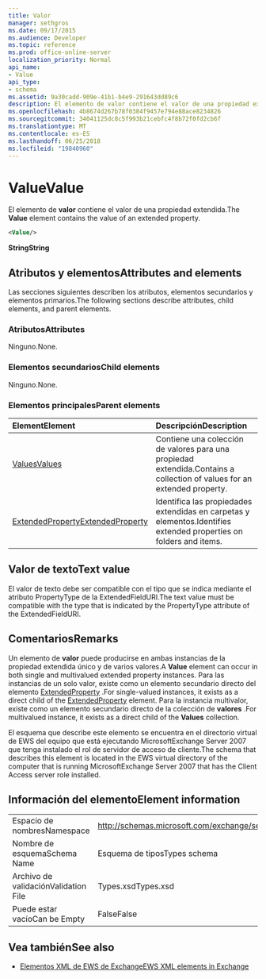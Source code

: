```yaml
---
title: Valor
manager: sethgros
ms.date: 09/17/2015
ms.audience: Developer
ms.topic: reference
ms.prod: office-online-server
localization_priority: Normal
api_name:
- Value
api_type:
- schema
ms.assetid: 9a30cadd-909e-41b1-b4e9-291643dd89c6
description: El elemento de valor contiene el valor de una propiedad extendida.
ms.openlocfilehash: 4b8674d267b78f0384f9457e794e88ace8234826
ms.sourcegitcommit: 34041125dc8c5f993b21cebfc4f8b72f0fd2cb6f
ms.translationtype: MT
ms.contentlocale: es-ES
ms.lasthandoff: 06/25/2018
ms.locfileid: "19840960"
---
```

# <a name="value"></a><span data-ttu-id="e1253-103">Value</span><span class="sxs-lookup"><span data-stu-id="e1253-103">Value</span></span>

<span data-ttu-id="e1253-104">El elemento de **valor** contiene el valor de una propiedad extendida.</span><span class="sxs-lookup"><span data-stu-id="e1253-104">The **Value** element contains the value of an extended property.</span></span> 
  
```xml
<Value/>
```

<span data-ttu-id="e1253-105">**String**</span><span class="sxs-lookup"><span data-stu-id="e1253-105">**String**</span></span>

## <a name="attributes-and-elements"></a><span data-ttu-id="e1253-106">Atributos y elementos</span><span class="sxs-lookup"><span data-stu-id="e1253-106">Attributes and elements</span></span>

<span data-ttu-id="e1253-107">Las secciones siguientes describen los atributos, elementos secundarios y elementos primarios.</span><span class="sxs-lookup"><span data-stu-id="e1253-107">The following sections describe attributes, child elements, and parent elements.</span></span>
  
### <a name="attributes"></a><span data-ttu-id="e1253-108">Atributos</span><span class="sxs-lookup"><span data-stu-id="e1253-108">Attributes</span></span>

<span data-ttu-id="e1253-109">Ninguno.</span><span class="sxs-lookup"><span data-stu-id="e1253-109">None.</span></span>
  
### <a name="child-elements"></a><span data-ttu-id="e1253-110">Elementos secundarios</span><span class="sxs-lookup"><span data-stu-id="e1253-110">Child elements</span></span>

<span data-ttu-id="e1253-111">Ninguno.</span><span class="sxs-lookup"><span data-stu-id="e1253-111">None.</span></span>
  
### <a name="parent-elements"></a><span data-ttu-id="e1253-112">Elementos principales</span><span class="sxs-lookup"><span data-stu-id="e1253-112">Parent elements</span></span>

|<span data-ttu-id="e1253-113">**Element**</span><span class="sxs-lookup"><span data-stu-id="e1253-113">**Element**</span></span>|<span data-ttu-id="e1253-114">**Descripción**</span><span class="sxs-lookup"><span data-stu-id="e1253-114">**Description**</span></span>|
|:-----|:-----|
|[<span data-ttu-id="e1253-115">Values</span><span class="sxs-lookup"><span data-stu-id="e1253-115">Values</span></span>](values.md) <br/> |<span data-ttu-id="e1253-116">Contiene una colección de valores para una propiedad extendida.</span><span class="sxs-lookup"><span data-stu-id="e1253-116">Contains a collection of values for an extended property.</span></span>  <br/> |
|[<span data-ttu-id="e1253-117">ExtendedProperty</span><span class="sxs-lookup"><span data-stu-id="e1253-117">ExtendedProperty</span></span>](extendedproperty.md) <br/> |<span data-ttu-id="e1253-118">Identifica las propiedades extendidas en carpetas y elementos.</span><span class="sxs-lookup"><span data-stu-id="e1253-118">Identifies extended properties on folders and items.</span></span>  <br/> |
   
## <a name="text-value"></a><span data-ttu-id="e1253-119">Valor de texto</span><span class="sxs-lookup"><span data-stu-id="e1253-119">Text value</span></span>

<span data-ttu-id="e1253-120">El valor de texto debe ser compatible con el tipo que se indica mediante el atributo PropertyType de la ExtendedFieldURI.</span><span class="sxs-lookup"><span data-stu-id="e1253-120">The text value must be compatible with the type that is indicated by the PropertyType attribute of the ExtendedFieldURI.</span></span>
  
## <a name="remarks"></a><span data-ttu-id="e1253-121">Comentarios</span><span class="sxs-lookup"><span data-stu-id="e1253-121">Remarks</span></span>

<span data-ttu-id="e1253-122">Un elemento de **valor** puede producirse en ambas instancias de la propiedad extendida único y de varios valores.</span><span class="sxs-lookup"><span data-stu-id="e1253-122">A **Value** element can occur in both single and multivalued extended property instances.</span></span> <span data-ttu-id="e1253-123">Para las instancias de un solo valor, existe como un elemento secundario directo del elemento [ExtendedProperty](extendedproperty.md) .</span><span class="sxs-lookup"><span data-stu-id="e1253-123">For single-valued instances, it exists as a direct child of the [ExtendedProperty](extendedproperty.md) element.</span></span> <span data-ttu-id="e1253-124">Para la instancia multivalor, existe como un elemento secundario directo de la colección de **valores** .</span><span class="sxs-lookup"><span data-stu-id="e1253-124">For multivalued instance, it exists as a direct child of the **Values** collection.</span></span> 
  
<span data-ttu-id="e1253-125">El esquema que describe este elemento se encuentra en el directorio virtual de EWS del equipo que está ejecutando MicrosoftExchange Server 2007 que tenga instalado el rol de servidor de acceso de cliente.</span><span class="sxs-lookup"><span data-stu-id="e1253-125">The schema that describes this element is located in the EWS virtual directory of the computer that is running MicrosoftExchange Server 2007 that has the Client Access server role installed.</span></span>
  
## <a name="element-information"></a><span data-ttu-id="e1253-126">Información del elemento</span><span class="sxs-lookup"><span data-stu-id="e1253-126">Element information</span></span>

|||
|:-----|:-----|
|<span data-ttu-id="e1253-127">Espacio de nombres</span><span class="sxs-lookup"><span data-stu-id="e1253-127">Namespace</span></span>  <br/> |http://schemas.microsoft.com/exchange/services/2006/types  <br/> |
|<span data-ttu-id="e1253-128">Nombre de esquema</span><span class="sxs-lookup"><span data-stu-id="e1253-128">Schema Name</span></span>  <br/> |<span data-ttu-id="e1253-129">Esquema de tipos</span><span class="sxs-lookup"><span data-stu-id="e1253-129">Types schema</span></span>  <br/> |
|<span data-ttu-id="e1253-130">Archivo de validación</span><span class="sxs-lookup"><span data-stu-id="e1253-130">Validation File</span></span>  <br/> |<span data-ttu-id="e1253-131">Types.xsd</span><span class="sxs-lookup"><span data-stu-id="e1253-131">Types.xsd</span></span>  <br/> |
|<span data-ttu-id="e1253-132">Puede estar vacío</span><span class="sxs-lookup"><span data-stu-id="e1253-132">Can be Empty</span></span>  <br/> |<span data-ttu-id="e1253-133">False</span><span class="sxs-lookup"><span data-stu-id="e1253-133">False</span></span>  <br/> |
   
## <a name="see-also"></a><span data-ttu-id="e1253-134">Vea también</span><span class="sxs-lookup"><span data-stu-id="e1253-134">See also</span></span>

- [<span data-ttu-id="e1253-135">Elementos XML de EWS de Exchange</span><span class="sxs-lookup"><span data-stu-id="e1253-135">EWS XML elements in Exchange</span></span>](ews-xml-elements-in-exchange.md)

